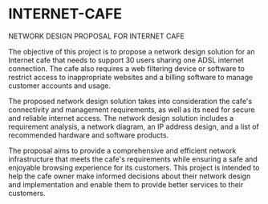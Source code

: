 # INTERNET-CAFE
NETWORK DESIGN PROPOSAL FOR INTERNET CAFE

The objective of this project is to propose a network design solution for an Internet cafe that needs to support 30 users sharing one ADSL internet connection. The cafe also requires a web filtering device or software to restrict access to inappropriate websites and a billing software to manage customer accounts and usage.


The proposed network design solution takes into consideration the cafe's connectivity and management requirements, as well as its need for secure and reliable internet access. The network design solution includes a requirement analysis, a network diagram, an IP address design, and a list of recommended hardware and software products.


The proposal aims to provide a comprehensive and efficient network infrastructure that meets the cafe's requirements while ensuring a safe and enjoyable browsing experience for its customers. This project is intended to help the cafe owner make informed decisions about their network design and implementation and enable them to provide better services to their customers.
